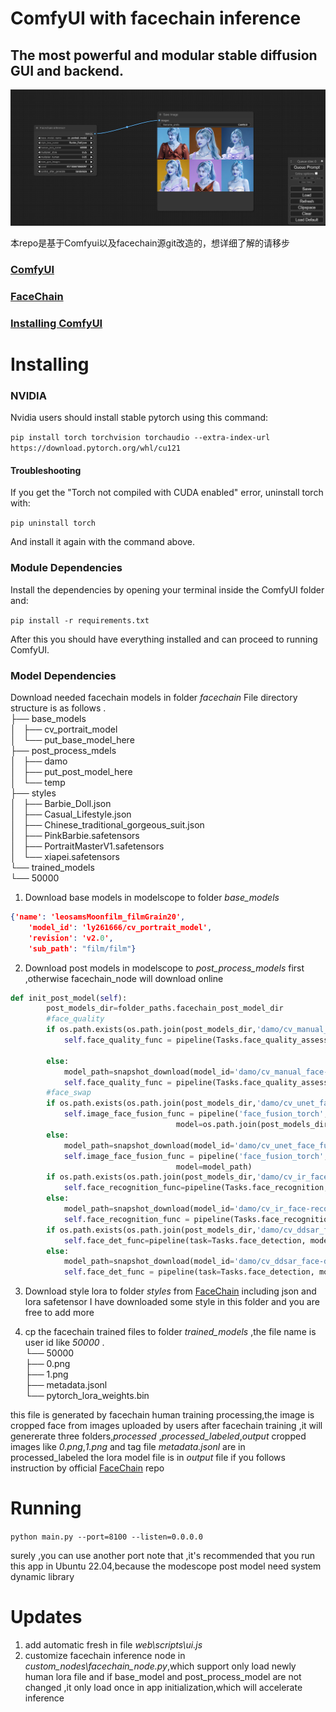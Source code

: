 ComfyUI with facechain inference
=======
The most powerful and modular stable diffusion GUI and backend.
-----------
![ComfyUI Fachchain Screenshot](comfyui_screenshot.png)

本repo是基于Comfyui以及facechain源git改造的，想详细了解的请移步
### [ComfyUI](https://github.com/comfyanonymous/ComfyUI)
### [FaceChain](https://github.com/modelscope/facechain)
### [Installing ComfyUI](#installing)


# Installing
### NVIDIA

Nvidia users should install stable pytorch using this command:

```pip install torch torchvision torchaudio --extra-index-url https://download.pytorch.org/whl/cu121```

#### Troubleshooting

If you get the "Torch not compiled with CUDA enabled" error, uninstall torch with:

```pip uninstall torch```

And install it again with the command above.

### Module Dependencies

Install the dependencies by opening your terminal inside the ComfyUI folder and:

```pip install -r requirements.txt```

After this you should have everything installed and can proceed to running ComfyUI.

### Model Dependencies
Download needed facechain models in folder *facechain*
File directory structure is as follows
.<br>
├── base_models<br>
│   ├── cv_portrait_model<br>
│   └── put_base_model_here<br>
├── post_process_mdels<br>
│   ├── damo<br>
│   ├── put_post_model_here<br>
│   └── temp<br>
├── styles<br>
│   ├── Barbie_Doll.json<br>
│   ├── Casual_Lifestyle.json<br>
│   ├── Chinese_traditional_gorgeous_suit.json<br>
│   ├── PinkBarbie.safetensors<br>
│   ├── PortraitMasterV1.safetensors<br>
│   └── xiapei.safetensors<br>
└── trained_models<br>
    └── 50000<br>

1. Download base models in modelscope to folder *base_models*
```json
{'name': 'leosamsMoonfilm_filmGrain20',
    'model_id': 'ly261666/cv_portrait_model',
    'revision': 'v2.0',
    'sub_path': "film/film"}
```
2. Download post models in modelscope  to *post_process_models* first ,otherwise facechain_node will download online
```python
def init_post_model(self):
        post_models_dir=folder_paths.facechain_post_model_dir
        #face_quality
        if os.path.exists(os.path.join(post_models_dir,'damo/cv_manual_face-quality-assessment_fqa')):
            self.face_quality_func = pipeline(Tasks.face_quality_assessment, os.path.join(post_models_dir,
                                                                                            'damo/cv_manual_face-quality-assessment_fqa'))                  
        else:
            model_path=snapshot_download(model_id='damo/cv_manual_face-quality-assessment_fqa',revision='v2.0',cache_dir=post_models_dir)
            self.face_quality_func = pipeline(Tasks.face_quality_assessment,model=model_path)
        #face_swap
        if os.path.exists(os.path.join(post_models_dir,'damo/cv_unet_face_fusion_torch')):
            self.image_face_fusion_func = pipeline('face_fusion_torch',
                                     model=os.path.join(post_models_dir,'damo/cv_unet_face_fusion_torch'))
        else:
            model_path=snapshot_download(model_id='damo/cv_unet_face_fusion_torch',revision='v1.0.3',cache_dir=post_models_dir)
            self.image_face_fusion_func = pipeline('face_fusion_torch',
                                     model=model_path)
        if os.path.exists(os.path.join(post_models_dir,'damo/cv_ir_face-recognition-ood_rts')):
            self.face_recognition_func=pipeline(Tasks.face_recognition, os.path.join(post_models_dir,'damo/cv_ir_face-recognition-ood_rts'))
        else:
            model_path=snapshot_download(model_id='damo/cv_ir_face-recognition-ood_rts',revision='v2.5',cache_dir=post_models_dir)
            self.face_recognition_func = pipeline(Tasks.face_recognition, model=model_path)
        if os.path.exists(os.path.join(post_models_dir,'damo/cv_ddsar_face-detection_iclr23-damofd')):
            self.face_det_func=pipeline(task=Tasks.face_detection, model=os.path.join(post_models_dir,'damo/cv_ddsar_face-detection_iclr23-damofd'))
        else:
            model_path=snapshot_download(model_id='damo/cv_ddsar_face-detection_iclr23-damofd',revision='v1.1',cache_dir=post_models_dir)
            self.face_det_func = pipeline(task=Tasks.face_detection, model=model_path)
```
3. Download style lora to folder *styles* from [FaceChain](https://github.com/modelscope/facechain) including json and lora safetensor
I have downloaded some style in this folder and you are free to add more

4. cp the facechain trained files to folder *trained_models* ,the file name is user id like *50000*
.<br>
└── 50000<br>
    ├── 0.png<br>
    ├── 1.png<br>
    ├── metadata.jsonl<br>
    └── pytorch_lora_weights.bin<br>

this file is generated by facechain human training processing,the image is cropped face from images uploaded by users
after facechain training ,it will genererate three folders,*processed* ,*processed_labeled*,*output*
cropped images like *0.png*,*1.png* and tag file *metadata.jsonl* are in processed_labeled
the lora model file is in *output* file if you follows instruction by official [FaceChain](https://github.com/modelscope/facechain) repo 


# Running

```python main.py --port=8100 --listen=0.0.0.0```

surely ,you can use another port 
note that ,it's recommended that you run this app in Ubuntu 22.04,because the modescope post model need system dynamic library

# Updates
1. add automatic fresh in file *web\scripts\ui.js*
2. customize facechain inference node in *custom_nodes\facechain_node.py*,which support only load newly human lora file
and if base_model and post_process_model are not changed ,it only load once in app initialization,which will accelerate inference 

